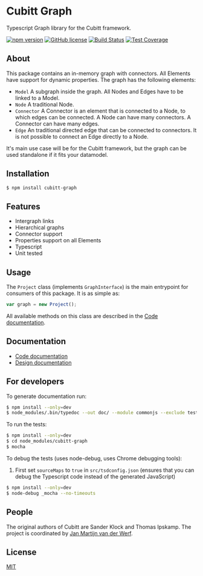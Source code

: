 # Cubitt Graph
Typescript Graph library for the Cubitt framework.

[![npm version](https://badge.fury.io/js/cubitt-graph.svg)](https://badge.fury.io/js/cubitt-graph)
[![GitHub license](https://img.shields.io/badge/license-MIT-blue.svg)](https://raw.githubusercontent.com/uu-cubitt/graph/master/LICENSE)
[![Build Status](https://travis-ci.org/uu-cubitt/graph.svg?branch=master)](https://travis-ci.org/uu-cubitt/graph)
[![Test Coverage](https://codeclimate.com/github/uu-cubitt/graph/badges/coverage.svg)](https://codeclimate.com/github/uu-cubitt/graph/coverage)

## About

This package contains an in-memory graph with connectors. All Elements have support for dynamic properties.
The graph has the following elements:

* ```Model```
A subgraph inside the graph. All Nodes and Edges have to be linked to a Model.
* ```Node```
A traditional Node.
* ```Connector```
A Connector is an element that is connected to a Node, to which edges can be connected. A Node can have many connectors. A Connector can have many edges.
* ```Edge```
An traditional directed edge that can be connected to connectors. It is not possible to connect an Edge directly to a Node.

It's main use case will be for the Cubitt framework, but the graph can be used standalone if it fits your datamodel.

## Installation

```bash
$ npm install cubitt-graph
```

## Features

* Intergraph links
* Hierarchical graphs
* Connector support
* Properties support on all Elements
* Typescript
* Unit tested 

## Usage

The ```Project``` class (implements ```GraphInterface```) is the main entrypoint for consumers of this package. It is as simple as:

```javascript
var graph = new Project();
```
All available methods on this class are described in the [Code documentation](https://uu-cubitt.github.io/graph/).


## Documentation

* [Code documentation](https://uu-cubitt.github.io/graph/)
* [Design documentation](https://uu-cubitt.github.io/graph/design/)

## For developers

To generate documentation run:
```bash
$ npm install --only=dev
$ node_modules/.bin/typedoc --out doc/ --module commonjs --exclude test --readme README.md --target ES5 --mode file src/
```

To run the tests:
```bash
$ npm install --only=dev
$ cd node_modules/cubitt-graph
$ mocha
```

To debug the tests (uses node-debug, uses Chrome debugging tools):
1. First set ```sourceMaps``` to ```true``` in ```src/tsdconfig.json``` (ensures that you can debug the Typescript code instead of the generated JavaScript)
```bash
$ npm install --only=dev
$ node-debug _mocha --no-timeouts
```

## People

The original authors of Cubitt are Sander Klock and Thomas Ipskamp. The project is coordinated by [Jan Martijn van der Werf](http://www.uu.nl/staff/JMEMvanderWerf).

## License

[MIT](LICENSE)
